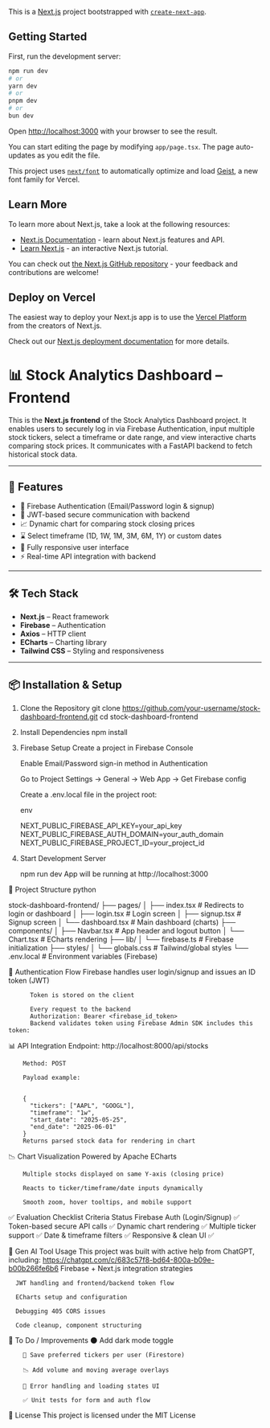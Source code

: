 This is a [Next.js](https://nextjs.org) project bootstrapped with [`create-next-app`](https://nextjs.org/docs/app/api-reference/cli/create-next-app).

## Getting Started

First, run the development server:

```bash
npm run dev
# or
yarn dev
# or
pnpm dev
# or
bun dev
```

Open [http://localhost:3000](http://localhost:3000) with your browser to see the result.

You can start editing the page by modifying `app/page.tsx`. The page auto-updates as you edit the file.

This project uses [`next/font`](https://nextjs.org/docs/app/building-your-application/optimizing/fonts) to automatically optimize and load [Geist](https://vercel.com/font), a new font family for Vercel.

## Learn More

To learn more about Next.js, take a look at the following resources:

- [Next.js Documentation](https://nextjs.org/docs) - learn about Next.js features and API.
- [Learn Next.js](https://nextjs.org/learn) - an interactive Next.js tutorial.

You can check out [the Next.js GitHub repository](https://github.com/vercel/next.js) - your feedback and contributions are welcome!

## Deploy on Vercel

The easiest way to deploy your Next.js app is to use the [Vercel Platform](https://vercel.com/new?utm_medium=default-template&filter=next.js&utm_source=create-next-app&utm_campaign=create-next-app-readme) from the creators of Next.js.

Check out our [Next.js deployment documentation](https://nextjs.org/docs/app/building-your-application/deploying) for more details.



# 📊 Stock Analytics Dashboard – Frontend

This is the **Next.js frontend** of the Stock Analytics Dashboard project. It enables users to securely log in via Firebase Authentication, input multiple stock tickers, select a timeframe or date range, and view interactive charts comparing stock prices. It communicates with a FastAPI backend to fetch historical stock data.

---

## 🚀 Features

- 🔐 Firebase Authentication (Email/Password login & signup)
- 🧠 JWT-based secure communication with backend
- 📈 Dynamic chart for comparing stock closing prices
- ⌛ Select timeframe (1D, 1W, 1M, 3M, 6M, 1Y) or custom dates
- 📱 Fully responsive user interface
- ⚡ Real-time API integration with backend

---

## 🛠️ Tech Stack

- **Next.js** – React framework
- **Firebase** – Authentication
- **Axios** – HTTP client
- **ECharts** – Charting library
- **Tailwind CSS** – Styling and responsiveness

---

## 📦 Installation & Setup

1. Clone the Repository
        git clone https://github.com/your-username/stock-dashboard-frontend.git
        cd stock-dashboard-frontend
2. Install Dependencies
   npm install
   
4. Firebase Setup
      Create a project in Firebase Console
      
      Enable Email/Password sign-in method in Authentication
      
      Go to Project Settings → General → Web App → Get Firebase config
      
      Create a .env.local file in the project root:
      
      env

      NEXT_PUBLIC_FIREBASE_API_KEY=your_api_key
      NEXT_PUBLIC_FIREBASE_AUTH_DOMAIN=your_auth_domain
      NEXT_PUBLIC_FIREBASE_PROJECT_ID=your_project_id
4. Start Development Server

    npm run dev
    App will be running at http://localhost:3000

📁 Project Structure
python

stock-dashboard-frontend/
├── pages/
│   ├── index.tsx        # Redirects to login or dashboard
│   ├── login.tsx        # Login screen
│   ├── signup.tsx       # Signup screen
│   └── dashboard.tsx    # Main dashboard (charts)
├── components/
│   ├── Navbar.tsx       # App header and logout button
│   └── Chart.tsx        # ECharts rendering
├── lib/
│   └── firebase.ts      # Firebase initialization
├── styles/
│   └── globals.css      # Tailwind/global styles
└── .env.local           # Environment variables (Firebase)


🔐 Authentication Flow
          Firebase handles user login/signup and issues an ID token (JWT)
          
          Token is stored on the client
          
          Every request to the backend
          Authorization: Bearer <firebase_id_token>
          Backend validates token using Firebase Admin SDK includes this token:


            

📊 API Integration
        Endpoint: http://localhost:8000/api/stocks

        Method: POST
        
        Payload example:
        
        
        {
          "tickers": ["AAPL", "GOOGL"],
          "timeframe": "1w",
          "start_date": "2025-05-25",
          "end_date": "2025-06-01"
        }
        Returns parsed stock data for rendering in chart

📉 Chart Visualization
        Powered by Apache ECharts
        
        Multiple stocks displayed on same Y-axis (closing price)
        
        Reacts to ticker/timeframe/date inputs dynamically
        
        Smooth zoom, hover tooltips, and mobile support

✅ Evaluation Checklist
      Criteria	Status
      Firebase Auth (Login/Signup)	✅
      Token-based secure API calls	✅
      Dynamic chart rendering	✅
      Multiple ticker support	✅
      Date & timeframe filters	✅
      Responsive & clean UI	✅

🤖 Gen AI Tool Usage
      This project was built with active help from ChatGPT, including:
      https://chatgpt.com/c/683c57f8-bd64-800a-b09e-b00b266fe6b6
      Firebase + Next.js integration strategies
      
      JWT handling and frontend/backend token flow
      
      ECharts setup and configuration
      
      Debugging 405 CORS issues
      
      Code cleanup, component structuring



🧪 To Do / Improvements
        🌑 Add dark mode toggle
        
        📂 Save preferred tickers per user (Firestore)
        
        📉 Add volume and moving average overlays
        
        🧾 Error handling and loading states UI
        
        ✅ Unit tests for form and auth flow

📄 License
        This project is licensed under the MIT License





